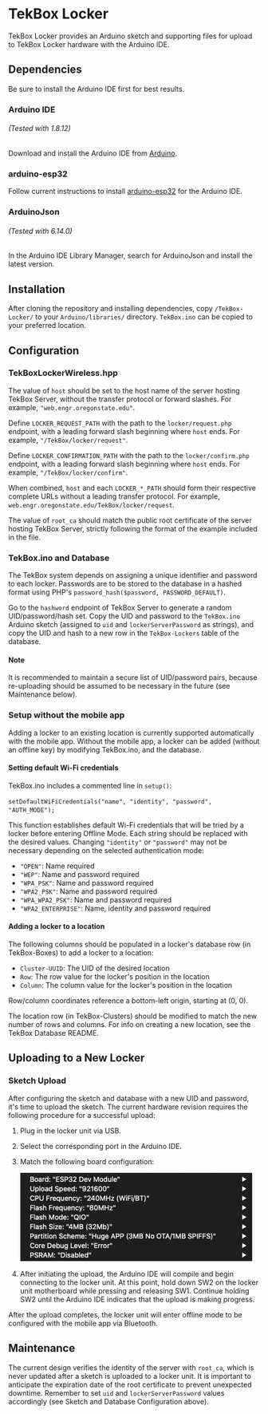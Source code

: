 # TekBox Locker
TekBox Locker provides an Arduino sketch and supporting files for upload to TekBox Locker hardware with the Arduino IDE.

## Dependencies
Be sure to install the Arduino IDE first for best results.

### Arduino IDE
###### (Tested with 1.8.12)
Download and install the Arduino IDE from [Arduino](https://www.arduino.cc).

### arduino-esp32
Follow current instructions to install [arduino-esp32](https://github.com/espressif/arduino-esp32) for the Arduino IDE.

### ArduinoJson
###### (Tested with 6.14.0)
In the Arduino IDE Library Manager, search for ArduinoJson and install the latest version.


## Installation
After cloning the repository and installing dependencies, copy `/TekBox-Locker/` to your `Arduino/libraries/` directory. `TekBox.ino` can be copied to your preferred location.

## Configuration
### TekBoxLockerWireless.hpp
The value of `host` should be set to the host name of the server hosting TekBox Server, without the transfer protocol or forward slashes. For example, `"web.engr.oregonstate.edu"`.

Define `LOCKER_REQUEST_PATH` with the path to the `locker/request.php` endpoint, with a leading forward slash beginning where `host` ends. For example, `"/TekBox/locker/request"`.

Define `LOCKER_CONFIRMATION_PATH` with the path to the `locker/confirm.php` endpoint, with a leading forward slash beginning where `host` ends. For example, `"/TekBox/locker/confirm"`.

When combined, `host` and each `LOCKER_*_PATH` should form their respective complete URLs without a leading transfer protocol. For example, `web.engr.oregonstate.edu/TekBox/locker/request`.

The value of `root_ca` should match the public root certificate of the server hosting TekBox Server, strictly following the format of the example included in the file.

### TekBox.ino and Database
The TekBox system depends on assigning a unique identifier and password to each locker. Passwords are to be stored to the database in a hashed format using PHP's `password_hash($password, PASSWORD_DEFAULT)`.

Go to the `hashword` endpoint of TekBox Server to generate a random UID/password/hash set. Copy the UID and password to the `TekBox.ino` Arduino sketch (assigned to `uid` and `lockerServerPassword` as strings), and copy the UID and hash to a new row in the `TekBox-Lockers` table of the database.

#### Note
It is recommended to maintain a secure list of UID/password pairs, because re-uploading should be assumed to be necessary in the future (see Maintenance below).

### Setup without the mobile app
Adding a locker to an existing location is currently supported automatically with the mobile app. Without the mobile app, a locker can be added (without an offline key) by modifying TekBox.ino, and the database.

#### Setting default Wi-Fi credentials
TekBox.ino includes a commented line in `setup()`:

`setDefaultWiFiCredentials("name", "identity", "password", "AUTH_MODE");`

This function establishes default Wi-Fi credentials that will be tried by a locker before entering Offline Mode. Each string should be replaced with the desired values. Changing `"identity"` or `"password"` may not be necessary depending on the selected authentication mode:

- `"OPEN"`: Name required
- `"WEP"`: Name and password required
- `"WPA_PSK"`: Name and password required
- `"WPA2_PSK"`: Name and password required
- `"WPA_WPA2_PSK"`: Name and password required
- `"WPA2_ENTERPRISE"`: Name, identity and password required

#### Adding a locker to a location
The following columns should be populated in a locker's database row (in TekBox-Boxes) to add a locker to a location:

- `Cluster-UUID`: The UID of the desired location
- `Row`: The row value for the locker's position in the location
- `Column`: The column value for the locker's position in the location

Row/column coordinates reference a bottom-left origin, starting at (0, 0).

The location row (in TekBox-Clusters) should be modified to match the new number of rows and columns. For info on creating a new location, see the TekBox Database README.

## Uploading to a New Locker

### Sketch Upload
After configuring the sketch and database with a new UID and password, it's time to upload the sketch. The current hardware revision requires the following procedure for a successful upload:
1. Plug in the locker unit via USB.
2. Select the corresponding port in the Arduino IDE.
3. Match the following board configuration:

	![board configuration screenshot](./board-configuration.png)
4. After initiating the upload, the Arduino IDE will compile and begin connecting to the locker unit. At this point, hold down SW2 on the locker unit motherboard while pressing and releasing SW1. Continue holding SW2 until the Arduino IDE indicates that the upload is making progress.

After the upload completes, the locker unit will enter offline mode to be configured with the mobile app via Bluetooth.


## Maintenance
The current design verifies the identity of the server with `root_ca`, which is never updated after a sketch is uploaded to a locker unit. It is important to anticipate the expiration date of the root certificate to prevent unexpected downtime. Remember to set `uid` and `lockerServerPassword` values accordingly (see Sketch and Database Configuration above).
